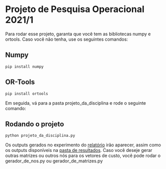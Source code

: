 # Projeto de Pesquisa Operacional 2021/1

Para rodar esse projeto, garanta que você tem as bibliotecas numpy e ortools. Caso você não tenha, use os seguintes comandos:


<h2>Numpy</h2>

```
pip install numpy
```
<h2> OR-Tools </h2>

```
pip install ortools
```

Em seguida, vá para a pasta projeto_da_disciplina e rode o seguinte comando:

<h2> Rodando o projeto </h2>

```
python projeto_da_disciplina.py
```

Os outputs gerados no experimento do <a href="https://github.com/danilobispo/pesquisaOperacional_Projeto_da_Disciplina/blob/master/projetoDaDisciplina/datasets/relatorio/An_lise_do_impacto_de_redes_intermerdi_rias_din_micas_com_o_uso_de_grafos_de_conectividade.pdf">relatório</a> irão aparecer, assim como os outputs disponíveis na <a href="https://github.com/danilobispo/pesquisaOperacional_Projeto_da_Disciplina/tree/master/projetoDaDisciplina/resultados">pasta de resultados</a>.
Caso você deseje gerar outras matrizes ou outros nós para os vetores de custo, você pode rodar o gerador_de_nos.py ou gerador_de_matrizes.py
